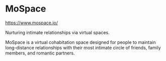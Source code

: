 # MoSpace
https://www.mospace.io/

Nurturing intimate relationships via virtual spaces. 

MoSpace is a virtual cohabitation space designed for people to maintain long-distance relationships with their most intimate circle of friends, family members, and romantic partners.  
